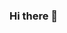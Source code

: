 ### Hi there 👋

<!--
**victor-devdesign/victor-devdesign** is a ✨ _special_ ✨ repository because its `README.md` (this file) appears on your GitHub profile.

Here are some ideas to get you started:

- 🔭 I’m currently working on ...
- 🌱 I’m currently learning ...
- 👯 I’m looking to collaborate on ...
- 🤔 I’m looking for help with ...
- 💬 Ask me about ...
- 📫 How to reach me: ...
- 😄 Pronouns: ...
- ⚡ Fun fact: ...

Ref. Links

- https://github.com/anuraghazra/anuraghazra/blob/master/README.md
- https://github.com/adamalston/adamalston/blob/master/README.md
- https://github.com/jh3y/jh3y/blob/master/README.md?plain=1
- https://github.com/WaylonWalker/WaylonWalker/blob/main/README.md
- https://github.com/xiaoluoboding/xiaoluoboding/blob/master/README.md
- https://github.com/akasrai/akasrai/blob/master/README.md

-->
